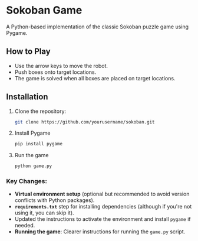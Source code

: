 # Sokoban Game

A Python-based implementation of the classic Sokoban puzzle game using Pygame.

## How to Play

- Use the arrow keys to move the robot.
- Push boxes onto target locations.
- The game is solved when all boxes are placed on target locations.

## Installation

1. Clone the repository:

   ```bash
   git clone https://github.com/yourusername/sokoban.git

2. Install Pygame

   ```bash
   pip install pygame

3. Run the game
   ```bash
   python game.py


### Key Changes:
- **Virtual environment setup** (optional but recommended to avoid version conflicts with Python packages).
- **`requirements.txt`** step for installing dependencies (although if you're not using it, you can skip it).
- Updated the instructions to activate the environment and install `pygame` if needed.
- **Running the game**: Clearer instructions for running the `game.py` script.

